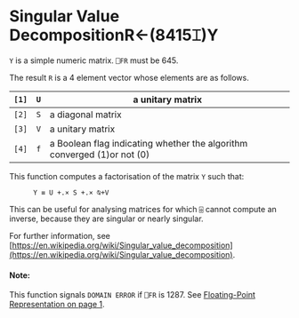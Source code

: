 




<h1 class="heading"><span class="name">Singular Value Decomposition</span><span class="command">R←(8415⌶)Y</span></h1>

`Y` is a simple numeric matrix. `⎕FR` must be 645.


The result `R` is a 4 element vector whose elements are as follows.


| `[1]` | `U` | a unitary matrix |
| --- | --- | ---  |
| `[2]` | `S` | a diagonal matrix |
| `[3]` | `V` | a unitary matrix |
| `[4]` | `f` | a Boolean flag indicating whether the algorithm converged (1)or not (0) |


This function computes a factorisation of the matrix `Y` such that:
```apl
      Y ≡ U +.× S +.× ⍉+V
```


This can be useful for analysing matrices for which `⌹` cannot compute an inverse, because they are singular or nearly singular.


For further information, see [https://en.wikipedia.org/wiki/Singular_value_decomposition](https://en.wikipedia.org/wiki/Singular_value_decomposition).

#### Note:


This function signals `DOMAIN ERROR` if `⎕FR` is 1287. See [Floating-Point Representation  on page 1](../../system-functions/system-functions-a-z/system-functions-a-z/fr.md).



